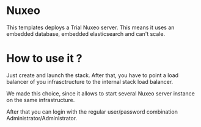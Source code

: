 # Nuxeo

This templates deploys a Trial Nuxeo server. This means it uses an embedded
database, embedded elasticsearch and can't scale.

# How to use it ?

Just create and launch the stack. After that, you have to point a load balancer of you infrasctructure to the internal stack load balancer. 

We made this choice, since it allows to start several Nuxeo server instance on the same infrastructure.

After that you can login with the regular user/password combination Administrator/Administrator.
